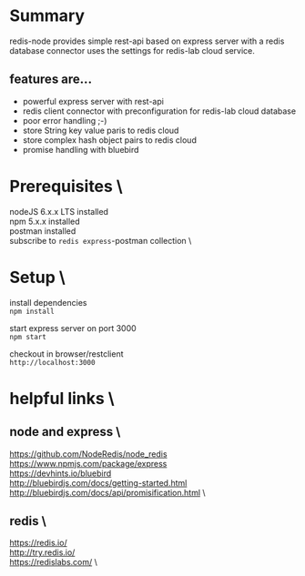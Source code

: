 # Summary
redis-node provides simple rest-api based on express server with a redis database connector uses the settings for redis-lab cloud service.

## features are...
+ powerful express server with rest-api
+ redis client connector with preconfiguration for redis-lab cloud database
+ poor error handling ;-)
+ store String key value paris to redis cloud
+ store complex hash object pairs to redis cloud
+ promise handling with bluebird

# Prerequisites \
nodeJS 6.x.x LTS installed \
npm 5.x.x installed \
postman installed \
subscribe to ``redis express``-postman collection \

# Setup \
install dependencies \
``npm install``

start express server on port 3000 \
``npm start``

checkout in browser/restclient \
``http://localhost:3000``

# helpful links \
## node and express \
https://github.com/NodeRedis/node_redis \
https://www.npmjs.com/package/express \
https://devhints.io/bluebird \
http://bluebirdjs.com/docs/getting-started.html \
http://bluebirdjs.com/docs/api/promisification.html \

## redis \
https://redis.io/ \
http://try.redis.io/ \
https://redislabs.com/ \